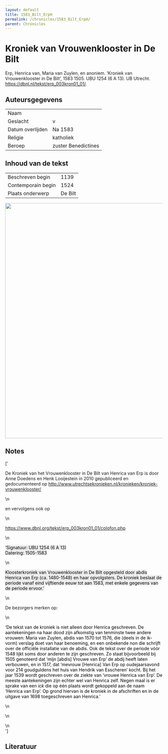 ```yaml
---
layout: default
title: 1583_Bilt_ErpH
permalink: /chronicles/1583_Bilt_ErpH/
parent: Chronicles
--- 
```



# Kroniek van Vrouwenklooster in De Bilt 

Erp, Henrica van, Maria van Zuylen, en anoniem. ‘Kroniek van Vrouwenklooster in De Bilt’, 1583 1505. UBU 1254 (6 A 13). UB Utrecht. https://dbnl.nl/tekst/erp_003kron01_01/. 

## Auteursgegevens 

| | | 
| --------------- | --------------- | 
| Naam |   | 
| Geslacht | v | 
| Datum overlijden | Na 1583 | 
| Religie | katholiek | 
| Beroep | zuster Benedictines  | 

## Inhoud van de tekst 

| | | 
| --------------- | --------------- | 
| Beschreven begin | 1139 | 
| Contemporain begin | 1524 | 
| Plaats onderwerp | De Bilt | 

[<img src="..\..\barplots_chronicles\1583_Bilt_ErpH.jpg" width="750"/>](..\..\barplots_chronicles\1583_Bilt_ErpH.jpg) 

## Notes 

['<div data-schema-version="8"><p>De Kroniek van het Vrouwenklooster in De Bilt van Henrica van Erp is door Anne Doedens en Henk Looijestein in 2010 gepubliceerd en gedocumenteerd op <a href="http://www.utrechtsekronieken.nl/kronieken/kroniek-vrouwenklooster/" rel="noopener noreferrer nofollow">http://www.utrechtsekronieken.nl/kronieken/kroniek-vrouwenklooster/</a></p>\n<p>en vervolgens ook op</p>\n<p><a href="https://www.dbnl.org/tekst/erp_003kron01_01/colofon.php" rel="noopener noreferrer nofollow">https://www.dbnl.org/tekst/erp_003kron01_01/colofon.php</a></p>\n<p><span style="color: rgb(0, 0, 0)"><span style="background-color: rgb(237, 237, 237)">‘Signatuur: UBU&nbsp;1254&nbsp;(6 A 13)<br>Datering: 1505-1583</span></span></p>\n<p><span style="color: rgb(0, 0, 0)"><span style="background-color: rgb(237, 237, 237)">Kloosterkroniek van Vrouwenklooster in De Bilt opgesteld door abdis Henrica van Erp (ca. 1480-1548) en haar opvolgsters. De kroniek beslaat de periode vanaf eind vijftiende eeuw tot aan 1583, met enkele gegevens van de periode ervoor.’</span></span></p>\n<p>De bezorgers merken op:</p>\n<p><span style="color: rgb(0, 0, 0)"><span style="background-color: rgb(255, 255, 255)">‘De tekst van de kroniek is niet alleen door Henrica geschreven. De aantekeningen na haar dood zijn afkomstig van tenminste twee andere vrouwen: Maria van Zuylen, abdis van 1570 tot 1576, die (deels in de ik-vorm) verslag doet van haar benoeming, en een onbekende non die schrijft over de officiële installatie van de abdis. Ook de tekst over de periode vóór 1548 lijkt soms door anderen te zijn geschreven. Zo staat bijvoorbeeld bij 1505 genoteerd dat ‘mijn [abdis] Vrouwe van Erp’ de abdij heeft laten verbouwen, en in 1517, dat ‘mevrouw [Henrica] Van Erp op oudejaarsavond voor 214 goudguldens het huis van Hendrik van Esscheren’ kocht. Bij het jaar 1539 wordt geschreven over de ziekte van ‘vrouwe Henrica van Erp’. De meeste aantekeningen zijn echter wel van Henrica zelf. Negen maal is er sprake van een&nbsp;</span></span><em><span style="color: rgb(0, 0, 0)"><span style="background-color: rgb(255, 255, 255)">ick</span></span></em><span style="color: rgb(0, 0, 0)"><span style="background-color: rgb(255, 255, 255)">&nbsp;die op één plaats wordt gekoppeld aan de naam ‘Henrica van Erp’. Op grond hiervan is de kroniek in de afschriften en in de uitgave van 1698 toegeschreven aan Henrica.’</span></span></p>\n<p></p>\n<p></p>\n</div>'] 

## Literatuur 

